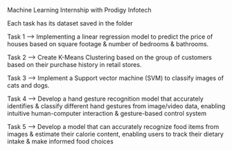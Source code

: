 Machine Learning Internship with Prodigy Infotech

Each task has its dataset saved in the folder

Task 1 --> Implementing a linear regression model to predict the price of houses based on square footage & number of bedrooms & bathrooms.

Task 2 --> Create K-Means Clustering based on the group of customers based on their purchase history in retail stores.

Task 3 --> Implement a Support vector machine (SVM) to classify images of cats and dogs.

Task 4 --> Develop a hand gesture recognition model that accurately identifies & classify  different hand gestures from image/video data, enabling intuitive human-computer 
 	   interaction & gesture-based control system

Task 5 --> Develop a model that can accurately recognize food items from images & estimate their calorie content, enabling users to track their dietary intake & make informed food choices
